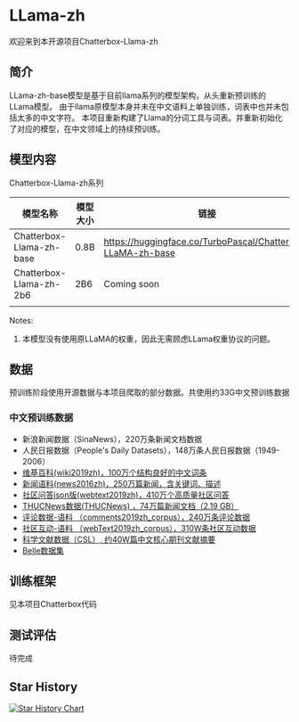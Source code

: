 # LLama-zh

欢迎来到本开源项目Chatterbox-Llama-zh

## 简介
LLama-zh-base模型是基于目前llama系列的模型架构，从头重新预训练的LLama模型。
由于llama原模型本身并未在中文语料上单独训练，词表中也并未包括太多的中文字符。
本项目重新构建了Llama的分词工具与词表。并重新初始化了对应的模型，在中文领域上的持续预训练。

## 模型内容

Chatterbox-Llama-zh系列

| 模型名称                 | 模型大小 | 链接                                                        |
| ------------------------ | -------- | ----------------------------------------------------------- |
| Chatterbox-Llama-zh-base | 0.8B     | https://huggingface.co/TurboPascal/Chatterbox-LLaMA-zh-base |
| Chatterbox-Llama-zh-2b6  | 2B6      | Coming soon                                                 |
|                          |          |                                                             |

Notes:

1. 本模型没有使用原LLaMA的权重，因此无需顾虑LLama权重协议的问题。

## 数据

预训练阶段使用开源数据与本项目爬取的部分数据。共使用约33G中文预训练数据

### 中文预训练数据

- 新浪新闻数据（SinaNews），220万条新闻文档数据
- 人民日报数据（People's Daily Datasets），148万条人民日报数据（1949-2006）
- [维基百科(wiki2019zh)，100万个结构良好的中文词条](https://github.com/brightmart/nlp_chinese_corpus)
- [新闻语料(news2016zh)，250万篇新闻，含关键词、描述](https://github.com/brightmart/nlp_chinese_corpus)
- [社区问答json版(webtext2019zh)，410万个高质量社区问答](https://github.com/brightmart/nlp_chinese_corpus)
- [THUCNews数据(THUCNews) ，74万篇新闻文档（2.19 GB）](http://thuctc.thunlp.org/#%E4%B8%AD%E6%96%87%E6%96%87%E6%9C%AC%E5%88%86%E7%B1%BB%E6%95%B0%E6%8D%AE%E9%9B%86THUCNews)
- [评论数据-语料 （comments2019zh_corpus），240万条评论数据](https://github.com/CLUEbenchmark/CLUECorpus2020)
- [社区互动-语料 （webText2019zh_corpus），310W条社区互动数据](https://github.com/CLUEbenchmark/CLUECorpus2020)
- [科学文献数据（CSL）,  约40W篇中文核心期刊文献摘要](https://github.com/ydli-ai/CSL)
- [Belle数据集](https://huggingface.co/datasets/BelleGroup/train_2M_CN)

## 训练框架

见本项目Chatterbox代码

## 测试评估

待完成



## Star History

[![Star History Chart](https://api.star-history.com/svg?repos=enze5088/Chatterbox&type=Date)](https://star-history.com/#enze5088/Chatterbox&Date)
